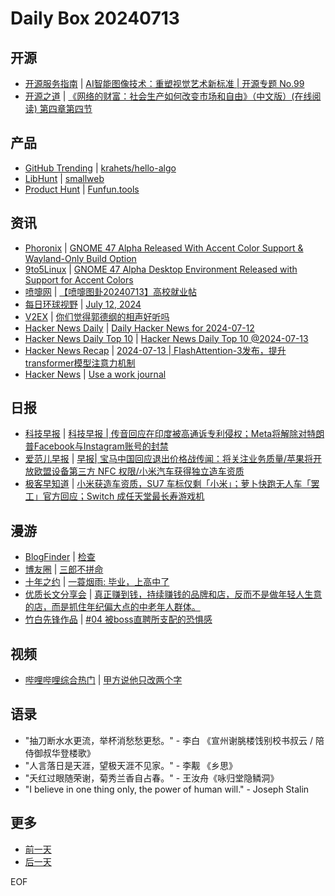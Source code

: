 # Daily Box 20240713

## 开源
- [开源服务指南](https://osguider.com/blog/) | [AI智能图像技术：重塑视觉艺术新标准 | 开源专题 No.99](https://osguider.com/blog/post/topic/topic-99/)
- [开源之道](https://opensourceway.community/) | [《网络的财富：社会生产如何改变市场和自由》（中文版）(在线阅读) 第四章第四节](https://www.opensourceway.community/posts/book-of-open-source/the-wealth-of-network/ch04/the-emergence-of-social-production-in-the-digitally-networked-env/)

## 产品
- [GitHub Trending](https://github.com/trending?since=daily) | [krahets/hello-algo](https://github.com/krahets/hello-algo)
- [LibHunt](https://www.libhunt.com/) | [smallweb](https://www.libhunt.com/r/smallweb)
- [Product Hunt](https://www.producthunt.com) | [Funfun.tools](https://www.producthunt.com/posts/funfun-tools)

## 资讯
- [Phoronix](https://www.phoronix.com/) | [GNOME 47 Alpha Released With Accent Color Support & Wayland-Only Build Option](https://www.phoronix.com/news/GNOME-47-Alpha-Released)
- [9to5Linux](https://9to5linux.com/) | [GNOME 47 Alpha Desktop Environment Released with Support for Accent Colors](https://9to5linux.com/gnome-47-alpha-desktop-environment-released-with-support-for-accent-colors)
- [喷嚏网](http://www.dapenti.com/blog/blog.asp?subjectid=70&name=xilei) | [【喷嚏图卦20240713】高校就业帖](http://www.dapenti.com/blog/more.asp?name=xilei&id=179813)
- [每日环球视野](https://idai.ly/) | [July 12, 2024](http://m.idai.ly/se/a193iG?1720713600)
- [V2EX](https://www.v2ex.com/) | [你们觉得郭德纲的相声好听吗](https://www.v2ex.com/t/1057047)
- [Hacker News Daily](https://www.daemonology.net/hn-daily/) | [Daily Hacker News for 2024-07-12](https://www.daemonology.net/hn-daily/2024-07-12.html)
- [Hacker News Daily Top 10](https://github.com/headllines/hackernews-daily) | [Hacker News Daily Top 10 @2024-07-13](https://github.com/headllines/hackernews-daily/issues/1464)
- [Hacker News Recap](https://www.xiaoyuzhoufm.com/podcast/6456fdfc0a8e51c73e68d0cd) | [2024-07-13 | FlashAttention-3发布，提升transformer模型注意力机制](https://www.xiaoyuzhoufm.com/episode/6691dc3237236c546ec9d22a)
- [Hacker News](https://news.ycombinator.com/front) | [Use a work journal](https://news.ycombinator.com/item?id=40950584)

## 日报
- [科技早报](https://www.jiemian.com/lists/459.html) | [科技早报 | 传音回应在印度被高通诉专利侵权；Meta将解除对特朗普Facebook与Instagram账号的封禁](https://www.jiemian.com/article/11412824.html)
- [爱范儿早报](https://www.ifanr.com/category/ifanrnews) | [早报| 宝马中国回应退出价格战传闻：将关注业务质量/苹果将开放欧盟设备第三方 NFC 权限/小米汽车获得独立造车资质](https://www.ifanr.com/1592256)
- [极客早知道](https://www.geekpark.net/column/74) | [小米获造车资质，SU7 车标仅剩「小米」；萝卜快跑无人车「罢工」官方回应；Switch 成任天堂最长寿游戏机](https://www.geekpark.net/news/337919)

## 漫游
- [BlogFinder](https://bf.zzxworld.com/) | [检查](https://ltmltm.cn/bk/1268.html?utm_source=blogfinder)
- [博友圈](https://www.boyouquan.com/home) | [三郎不拼命](https://www.boyouquan.com/go?from=feed&link=https%3A%2F%2Fdujun.io%2Fpan-ming-san-lang.html)
- [十年之约](https://www.foreverblog.cn/feeds.html) | [一蓑烟雨: 毕业，上高中了](https://easyf12.top/posts/11465d79/)
- [优质长文分享会](https://m.okjike.com/topics/56d2fabe7cb3331100467e2b) | [真正赚到钱，持续赚钱的品牌和店，反而不是做年轻人生意的店，而是抓住年纪偏大点的中老年人群体。](https://mp.weixin.qq.com/s/F_9dT55b5le25bRHUbyttA)
- [竹白先锋作品](https://www.zhubai.wiki/) | [#04 被boss直聘所支配的恐惧感](https://open.zhubai.wiki/a/l/t/z/pl/ivone/2423856013045682176)

## 视频
- [哔哩哔哩综合热门](https://www.bilibili.com/v/popular/all/) | [甲方说他只改两个字](https://b23.tv/BV18E4m1R7uy)

## 语录
- "抽刀断水水更流，举杯消愁愁更愁。" - 李白 《宣州谢脁楼饯别校书叔云 / 陪侍御叔华登楼歌》
- "人言落日是天涯，望极天涯不见家。" - 李觏 《乡思》
- "夭红过眼随荣谢，菊秀兰香自占春。" - 王汝舟《咏归堂隐鳞洞》
- "I believe in one thing only, the power of human will." - Joseph Stalin

## 更多
- [前一天](daily-box-20240712.md)
- [后一天](daily-box-20240714.md)

EOF